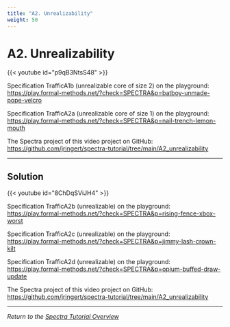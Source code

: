 ```yaml
---
title: "A2. Unrealizability"
weight: 50
---
```


# A2. Unrealizability

{{< youtube id="p9qB3NtsS48" >}}

Specification TrafficA1b (unrealizable core of size 2) on the playground: https://play.formal-methods.net/?check=SPECTRA&p=batboy-unmade-pope-velcro

Specification TrafficA2a (unrealizable core of size 1) on the playground:
https://play.formal-methods.net/?check=SPECTRA&p=nail-trench-lemon-mouth

The Spectra project of this video project on GitHub: https://github.com/jringert/spectra-tutorial/tree/main/A2_unrealizability

---

## Solution

{{< youtube id="8ChDqSViJH4" >}}

Specification TrafficA2b (unrealizable) on the playground: https://play.formal-methods.net/?check=SPECTRA&p=rising-fence-xbox-worst

Specification TrafficA2c (unrealizable) on the playground:
https://play.formal-methods.net/?check=SPECTRA&p=jimmy-lash-crown-kilt

Specification TrafficA2d (unrealizable) on the playground:
https://play.formal-methods.net/?check=SPECTRA&p=opium-buffed-draw-update

The Spectra project of this video project on GitHub: https://github.com/jringert/spectra-tutorial/tree/main/A2_unrealizability

---

*Return to the [Spectra Tutorial Overview](/tutorials/spectra/)*
